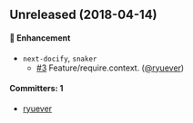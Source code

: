 ## Unreleased (2018-04-14)

#### :nail_care: Enhancement
* `next-docify`, `snaker`
  * [#3](https://github.com/ryuever/next-docify/pull/3) Feature/require.context. ([@ryuever](https://github.com/ryuever))

#### Committers: 1
- [ryuever](https://github.com/ryuever)